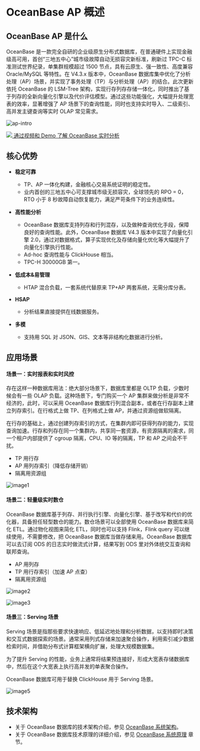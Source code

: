 # OceanBase AP 概述

## OceanBase AP 是什么

OceanBase 是一款完全自研的企业级原生分布式数据库，在普通硬件上实现金融级高可用，首创“三地五中心”城市级故障自动无损容灾新标准，刷新过 TPC-C 标准测试世界纪录，单集群规模超过 1500 节点，具有云原生、强一致性、高度兼容 Oracle/MySQL 等特性。在 V4.3.x 版本中，OceanBase 数据库集中优化了分析处理（AP）场景，并实现了事务处理（TP）与分析处理（AP）的结合。此次更新依托 OceanBase 的 LSM-Tree 架构，实现行存列存存储一体化，同时推出了基于列存的全新向量化引擎以及代价评估模型。通过这些功能强化，大幅提升处理宽表的效率，显著增强了 AP 场景下的查询性能，同时也支持实时导入、二级索引、高并发主键查询等实时 OLAP 常见需求。

![ap-intro](https://obbusiness-private.oss-cn-shanghai.aliyuncs.com/doc/img/observer/ap/ap-intro-1.png)

<div role="videolist">
      <a role='video' data-code='9001545' href='https://obbusiness-private.oss-cn-shanghai.aliyuncs.com/doc/img/observer/ap/ap-intro-1.png'>
          <img src='https://mdn.alipayobjects.com/huamei_22khvb/afts/img/A*DFPmToHK6hgAAAAAAAAAAAAADiGDAQ/original'/>
          通过视频和 Demo 了解 OceanBase 实时分析
      </a>
</div>

## 核心优势

* **稳定可靠**

  * TP、AP 一体化构建，金融核心交易系统证明的稳定性。
  * 业内首创的三地五中心可支撑城市级无损容灾，全球领先的 RPO = 0，RTO 小于 8 秒故障自动恢复能力，满足严苛条件下的业务连续性。

* **高性能分析**

  * OceanBase 数据库支持列存和行列混存，以及做种查询优化手段，保障良好的查询性能。此外，OceanBase 数据库 V4.3 版本中实现了向量化引擎 2.0，通过对数据格式，算子实现优化及存储向量化优化等大幅提升了向量化引擎执行性能。
  * Ad-hoc 查询性能与 ClickHouse 相当。
  * TPC-H 30000GB 第一。

* **低成本&易管理**

  * HTAP 混合负载，一套系统代替原来 TP+AP 两套系统，无需分库分表。

* **HSAP**

  * 分析结果直接提供在线数据服务。

* **多模**

  * 支持用 SQL 对 JSON、GIS、文本等非结构化数据进行分析。

## 应用场景

#### 场景一：实时报表和实时风控

存在这样一种数据库用法：绝大部分场景下，数据库里都是 OLTP 负载，少数时候会有一些 OLAP 负载。这种场景下，专门购买一个 AP 集群来做分析是非常不经济的，此时，可以采用 OceanBase 数据库行列混合副本，或者在行存副本上建立列存索引。在行格式上做 TP、在列格式上做 AP，并通过资源组做软隔离。

在行存的基础上，通过创建列存索引的方式，在集群内即可获得列存的能力，实现查询加速。行存和列存在同一个集群内，共享同一套资源，有资源隔离的需求，同一个租户内部提供了 cgroup 隔离，CPU、IO 等的隔离，TP 和 AP 之间会不干扰。

- TP 用行存
- AP 用列存索引（降低存储开销）
- 隔离用资源组

![image1](https://obbusiness-private.oss-cn-shanghai.aliyuncs.com/doc/img/observer/ap/ap1-1.png)

#### 场景二：轻量级实时数仓

OceanBase 数据库基于列存、并行执行引擎、向量化引擎、基于改写和代价的优化器，具备担任轻型数仓的能力。数仓场景可以全部使用 OceanBase 数据库来简化 ETL。通过物化视图来简化 ETL，同时也可以支持 Flink，Flink query 可以继续使用，不需要修改，把 OceanBase 数据库当做存储来用。OceanBase 数据库可以去订阅 ODS 的日志实时做流式计算，结果写到 ODS 里对外体统交互查询和联邦查询。

- AP 用列存
- TP 用行存索引（加速 AP 点查）
- 隔离用资源组

![image2](https://obbusiness-private.oss-cn-shanghai.aliyuncs.com/doc/img/observer/ap/ap3.png)

![image3](https://obbusiness-private.oss-cn-shanghai.aliyuncs.com/doc/img/observer/ap/ap3-1.png)

#### 场景三：Serving 场景

Serving 场景是指那些要求快速响应、低延迟地处理和分析数据，以支持即时决策和交互式数据探索的场景。通常采用列式存储来加速聚合操作，利用索引减少数据检索时间，并借助分布式计算框架横向扩展，处理大规模数据集。

为了提升 Serving 的性能，业务上通常将结果预连接好，形成大宽表存储数据库中，然后在这个大宽表上执行高并发的单表聚合操作。

OceanBase 数据库可用于替换 ClickHouse 用于 Serving 场景。

![image5](https://obbusiness-private.oss-cn-shanghai.aliyuncs.com/doc/img/observer/ap/ap5.png)

## 技术架构

* 关于 OceanBase 数据库的技术架构介绍，参见 [OceanBase 系统架构](https://www.oceanbase.com/docs/common-oceanbase-database-cn-1000000000818349)。
* 关于 OceanBase 数据库技术原理的详细介绍，参见 [OceanBase 系统原理](https://www.oceanbase.com/docs/common-oceanbase-database-cn-1000000000818607) 章节。


